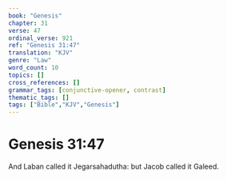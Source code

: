 ```yaml
---
book: "Genesis"
chapter: 31
verse: 47
ordinal_verse: 921
ref: "Genesis 31:47"
translation: "KJV"
genre: "Law"
word_count: 10
topics: []
cross_references: []
grammar_tags: [conjunctive-opener, contrast]
thematic_tags: []
tags: ["Bible","KJV","Genesis"]
---
```


# Genesis 31:47

And Laban called it Jegarsahadutha: but Jacob called it Galeed.
